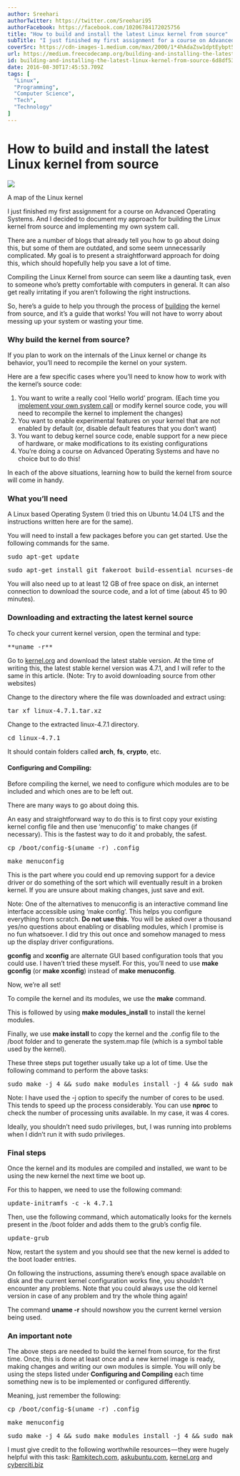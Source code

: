 ```yaml
---
author: Sreehari
authorTwitter: https://twitter.com/Sreehari95
authorFacebook: https://facebook.com/10206784172025756
title: "How to build and install the latest Linux kernel from source"
subTitle: "I just finished my first assignment for a course on Advanced Operating Systems. And I decided to document my approach for building the Li..."
coverSrc: https://cdn-images-1.medium.com/max/2000/1*4hAdaZsw1dptEybpt56VJQ.gif
url: https://medium.freecodecamp.org/building-and-installing-the-latest-linux-kernel-from-source-6d8df5345980
id: building-and-installing-the-latest-linux-kernel-from-source-6d8df5345980
date: 2016-08-30T17:45:53.709Z
tags: [
  "Linux",
  "Programming",
  "Computer Science",
  "Tech",
  "Technology"
]
---
```

# How to build and install the latest Linux kernel from source







![](https://cdn-images-1.medium.com/max/2000/1*4hAdaZsw1dptEybpt56VJQ.gif)

A map of the Linux kernel







I just finished my first assignment for a course on Advanced Operating Systems. And I decided to document my approach for building the Linux kernel from source and implementing my own system call.

There are a number of blogs that already tell you how to go about doing this, but some of them are outdated, and some seem unnecessarily complicated. My goal is to present a straightforward approach for doing this, which should hopefully help you save a lot of time.

Compiling the Linux Kernel from source can seem like a daunting task, even to someone who’s pretty comfortable with computers in general. It can also get really irritating if you aren’t following the right instructions.

So, here’s a guide to help you through the process of [building](http://stackoverflow.com/questions/2310261/what-is-the-difference-between-compile-code-and-executable-code) the kernel from source, and it’s a guide that works! You will not have to worry about messing up your system or wasting your time.

### Why build the kernel from source?

If you plan to work on the internals of the Linux kernel or change its behavior, you’ll need to recompile the kernel on your system.

Here are a few specific cases where you’ll need to know how to work with the kernel’s source code:

1.  You want to write a really cool ‘Hello world’ program. (Each time you [implement your own system call](https://medium.com/@ssreehari/implementing-a-system-call-in-linux-kernel-4-7-1-6f98250a8c38#.wjl4xo6hx) or modify kernel source code, you will need to recompile the kernel to implement the changes)
2.  You want to enable experimental features on your kernel that are not enabled by default (or, disable default features that you don’t want)
3.  You want to debug kernel source code, enable support for a new piece of hardware, or make modifications to its existing configurations
4.  You’re doing a course on Advanced Operating Systems and have no choice but to do this!

In each of the above situations, learning how to build the kernel from source will come in handy.

### What you’ll need

A Linux based Operating System (I tried this on Ubuntu 14.04 LTS and the instructions written here are for the same).

You will need to install a few packages before you can get started. Use the following commands for the same.

<pre name="b21f" id="b21f" class="graf graf--pre graf-after--p">sudo apt-get update</pre>

<pre name="5096" id="5096" class="graf graf--pre graf-after--pre">sudo apt-get install git fakeroot build-essential ncurses-dev xz-utils libssl-dev bc</pre>

You will also need up to at least 12 GB of free space on disk, an internet connection to download the source code, and a lot of time (about 45 to 90 minutes).

### Downloading and extracting the latest kernel source

To check your current kernel version, open the terminal and type:

<pre name="0c84" id="0c84" class="graf graf--pre graf-after--p">**uname -r**</pre>

Go to [kernel.org](https://www.kernel.org/) and download the latest stable version. At the time of writing this, the latest stable kernel version was 4.7.1, and I will refer to the same in this article. (Note: Try to avoid downloading source from other websites)

Change to the directory where the file was downloaded and extract using:

<pre name="e446" id="e446" class="graf graf--pre graf-after--p">tar xf linux-4.7.1.tar.xz</pre>

Change to the extracted linux-4.7.1 directory.

<pre name="d720" id="d720" class="graf graf--pre graf-after--p">cd linux-4.7.1</pre>

It should contain folders called **arch**, **fs**, **crypto**, etc.

#### Configuring and Compiling:

Before compiling the kernel, we need to configure which modules are to be included and which ones are to be left out.

There are many ways to go about doing this.

An easy and straightforward way to do this is to first copy your existing kernel config file and then use ‘menuconfig’ to make changes (if necessary). This is the fastest way to do it and probably, the safest.

<pre name="cc9c" id="cc9c" class="graf graf--pre graf-after--p">cp /boot/config-$(uname -r) .config   </pre>

<pre name="cfd5" id="cfd5" class="graf graf--pre graf-after--pre">make menuconfig</pre>

This is the part where you could end up removing support for a device driver or do something of the sort which will eventually result in a broken kernel. If you are unsure about making changes, just save and exit.

Note: One of the alternatives to menuconfig is an interactive command line interface accessible using ‘make config’. This helps you configure everything from scratch. **Do not use this.** You will be asked over a thousand yes/no questions about enabling or disabling modules, which I promise is no fun whatsoever. I did try this out once and somehow managed to mess up the display driver configurations.

**gconfig** and **xconfig** are alternate GUI based configuration tools that you could use. I haven’t tried these myself. For this, you’ll need to use **make gconfig** (or **make xconfig**) instead of **make menuconfig**.

Now, we’re all set!

To compile the kernel and its modules, we use the **make** command.

This is followed by using **make modules_install** to install the kernel modules.

Finally, we use **make install** to copy the kernel and the .config file to the /boot folder and to generate the system.map file (which is a symbol table used by the kernel).

These three steps put together usually take up a lot of time. Use the following command to perform the above tasks:

<pre name="2ed0" id="2ed0" class="graf graf--pre graf-after--p">sudo make -j 4 && sudo make modules_install -j 4 && sudo make install -j 4</pre>

Note: I have used the -j option to specify the number of cores to be used. This tends to speed up the process considerably. You can use **nproc** to check the number of processing units available. In my case, it was 4 cores.

Ideally, you shouldn’t need sudo privileges, but, I was running into problems when I didn’t run it with sudo privileges.

### Final steps

Once the kernel and its modules are compiled and installed, we want to be using the new kernel the next time we boot up.

For this to happen, we need to use the following command:

<pre name="747a" id="747a" class="graf graf--pre graf-after--p">update-initramfs -c -k 4.7.1   </pre>

Then, use the following command, which automatically looks for the kernels present in the /boot folder and adds them to the grub’s config file.

<pre name="ab1e" id="ab1e" class="graf graf--pre graf-after--p">update-grub  </pre>

Now, restart the system and you should see that the new kernel is added to the boot loader entries.

On following the instructions, assuming there’s enough space available on disk and the current kernel configuration works fine, you shouldn’t encounter any problems. Note that you could always use the old kernel version in case of any problem and try the whole thing again!

The command **uname -r** should nowshow you the current kernel version being used.

### An important note

The above steps are needed to build the kernel from source, for the first time. Once, this is done at least once and a new kernel image is ready, making changes and writing our own modules is simple. You will only be using the steps listed under **Configuring and Compiling** each time something new is to be implemented or configured differently.

Meaning, just remember the following:

<pre name="9ae8" id="9ae8" class="graf graf--pre graf-after--p">cp /boot/config-$(uname -r) .config</pre>

<pre name="a37a" id="a37a" class="graf graf--pre graf-after--pre">make menuconfig</pre>

<pre name="34dc" id="34dc" class="graf graf--pre graf-after--pre">sudo make -j 4 && sudo make modules_install -j 4 && sudo make install -j 4</pre>

I must give credit to the following worthwhile resources — they were hugely helpful with this task: [Ramkitech.com](http://www.ramkitech.com/), [askubuntu.com](http://askubuntu.com/), [kernel.org](http://www.kernel.org/) and [cyberciti.biz](http://www.cyberciti.biz/)








